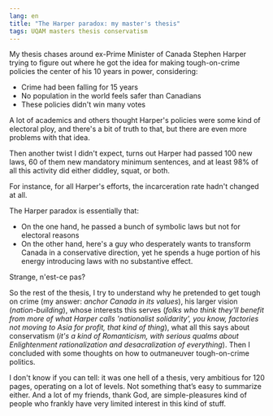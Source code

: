 ```yaml
---
lang: en
title: "The Harper paradox: my master's thesis"
tags: UQAM masters thesis conservatism
---
```

My thesis chases around ex-Prime Minister of Canada Stephen Harper trying to figure out where he got the idea for making tough-on-crime policies the center of his 10 years in power, considering:
* Crime had been falling for 15 years
* No population in the world feels safer than Canadians
* These policies didn't win many votes

A lot of academics and others thought Harper's policies were some kind of electoral ploy, and there's a bit of truth to that, but there are even more problems with that idea. 

Then another twist I didn't expect, turns out Harper had passed 100 new laws, 60 of them new mandatory minimum sentences, and at least 98% of all this activity did either diddley, squat, or both.

For instance, for all Harper's efforts, the incarceration rate hadn't changed at all.
 
The Harper paradox is essentially that: 
* On the one hand, he passed a bunch of symbolic laws but not for electoral reasons
* On the other hand, here's a guy who desperately wants to transform Canada in a conservative direction, yet he spends a huge portion of his energy introducing laws with no substantive effect. 

Strange, n'est-ce pas? 

So the rest of the thesis, I try to understand why he pretended to get tough on crime (my answer: _anchor Canada in its values_), his larger vision (_nation-building_), whose interests this serves (_folks who think they'll benefit from more of what Harper calls 'nationalist solidarity', you know, factories not moving to Asia for profit, that kind of thing_), what all this says about conservatism (_it's a kind of Romanticism, with serious qualms about Enlightenment rationalization and desacralization of everything_). Then I concluded with some thoughts on how to outmaneuver tough-on-crime politics. 

I don't know if you can tell: it was one hell of a thesis, very ambitious for 120 pages, operating on a lot of levels. Not something that’s easy to summarize either. And a lot of my friends, thank God, are simple-pleasures kind of people who frankly have very limited interest in this kind of stuff.
